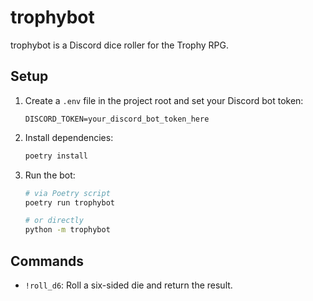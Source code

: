 # trophybot

trophybot is a Discord dice roller for the Trophy RPG.

## Setup

1. Create a `.env` file in the project root and set your Discord bot token:

   ```
   DISCORD_TOKEN=your_discord_bot_token_here
   ```

2. Install dependencies:

   ```sh
   poetry install
   ```

3. Run the bot:

   ```sh
   # via Poetry script
   poetry run trophybot

   # or directly
   python -m trophybot
   ```

## Commands

- `!roll_d6`: Roll a six-sided die and return the result.
